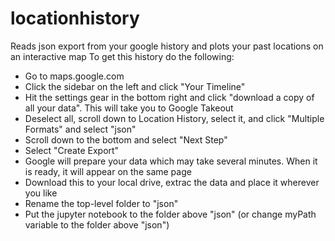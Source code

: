 # locationhistory
Reads json export from your google history and plots your past locations on an interactive map
To get this history do the following:
- Go to maps.google.com
- Click the sidebar on the left and click "Your Timeline"
- Hit the settings gear in the bottom right and click "download a copy of all your data". This will take you to Google Takeout
- Deselect all, scroll down to Location History, select it, and click "Multiple Formats" and select "json"
- Scroll down to the bottom and select "Next Step"
- Select "Create Export"
- Google will prepare your data which may take several minutes. When it is ready, it will appear on the same page
- Download this to your local drive, extrac the data and place it wherever you like
- Rename the top-level folder to "json"
- Put the jupyter notebook to the folder above "json" (or change myPath variable to the folder above "json")
